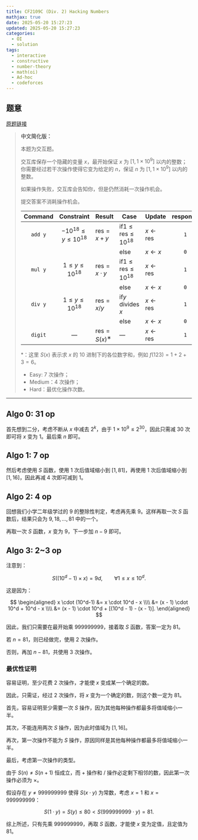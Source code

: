 ```yaml
---
title: CF2109C (Div. 2) Hacking Numbers
mathjax: true
date: 2025-05-20 15:27:23
updated: 2025-05-20 15:27:23
categories:
  - OI
  - solution
tags:
  - interactive
  - constructive
  - number-theory
  - math(oi)
  - Ad-hoc
  - codeforces
---
```


## 题意

[原题链接](https://codeforces.com/contest/2109/problem/C3)

> **中文简化版：**
>
> 本题为交互题。
>
> 交互库保存一个隐藏的变量 $x$，最开始保证 $x$ 为 $[1,1\times 10^9]$ 以内的整数；你需要经过若干次操作使得它变为给定的 $n$，保证 $n$ 为 $[1,1\times 10^9]$ 以内的整数。
>
> 如果操作失败，交互库会告知你，但是仍然消耗一次操作机会。
>
> 提交答案不消耗操作机会。
>
> | **Command** |        **Constraint**        | **Result**                         | **Case**                                    | **Update**                  | **response** |
> | :---------: | :--------------------------: | :--------------------------------- | ------------------------------------------- | --------------------------- | :----------: |
> |   `add y`   | $-10^{18} \le y \le 10^{18}$ | $\mathrm{res} = x + y$             | $\mathrm{if } 1 \le \mathrm{res} \le 10^{18}$ | $x \leftarrow \mathrm{res}$ |     `1`      |
> |             |                              |                                    | $\mathrm{else}$                             | $x \leftarrow x$            |     `0`      |
> |   `mul y`   |    $1 \le y \le 10^{18}$     | $\mathrm{res} = x \cdot y$         | $\mathrm{if } 1 \le \mathrm{res} \le 10^{18}$ | $x \leftarrow \mathrm{res}$ |     `1`      |
> |             |                              |                                    | $\mathrm{else}$                             | $x \leftarrow x$            |     `0`      |
> |   `div y`   |    $1 \le y \le 10^{18}$     | $\mathrm{res} = x/y$               | $\mathrm{if } y$ divides $x$                  | $x \leftarrow \mathrm{res}$ |     `1`      |
> |             |                              |                                    | $\mathrm{else}$                             | $x \leftarrow x$            |     `0`      |
> |   `digit`   |              —               | $\mathrm{res} = S(x)$$^{\mathrm{∗}}$ | —                                           | $x \leftarrow \mathrm{res}$ |     `1`      |
>
> $*$：这里 $S(x)$ 表示求 $x$ 的 $10$ 进制下的各位数字和，例如 $f(123)=1+2+3=6$。
>
> + Easy: $7$ 次操作；
> + Medium：$4$ 次操作；
> + Hard：最优化操作次数。

<!-- more -->

---

## Algo 0: 31 op

首先想到二分，考虑不断从 $x$ 中减去 $2^k$，由于 $1\times 10^9\le 2^{30}$，因此只需减 $30$ 次即可将 $x$ 变为 $1$。最后乘 $n$ 即可。

## Algo 1: 7 op

然后考虑使用 $S$ 函数，使用 $1$ 次后值域缩小到 $[1,81]$，再使用 $1$ 次后值域缩小到 $[1,16]$，因此再减 $4$ 次即可减到 $1$。

## Algo 2: 4 op

回想我们小学二年级学过的 $9$ 的整除性判定，考虑再先乘 $9$。这样再取一次 $S$ 函数后，结果只会为 $9,18,\dots,81$ 中的一个。

再取一次 $S$ 函数，$x$ 变为 $9$，下一步加 $n-9$ 即可。

## Algo 3: 2~3 op

注意到：

$$
S((10^d-1)\times x)=9d,\qquad \forall 1\le x\le 10^d.
$$

这是因为：

$$
\begin{aligned}
x \cdot (10^d-1)
&= x \cdot 10^d - x \\\\
&= (x - 1) \cdot 10^d + 10^d - x \\\\
&= (x - 1) \cdot 10^d + [(10^d - 1) - (x - 1)].
\end{aligned}
$$

因此，我们只需要在最开始乘 $999999999$，接着取 $S$ 函数，答案一定为 $81$。

若 $n=81$，则已经做完，使用 $2$ 次操作。

否则，再加 $n-81$，共使用 $3$ 次操作。

### 最优性证明

容易证明，至少花费 $2$ 次操作，才能使 $x$ 变成某一个确定的数。

因此，只需证，经过 $2$ 次操作，将 $x$ 变为一个确定的数，则这个数一定为 $81$。

首先，容易证明至少需要一次 $S$ 操作，因为其他每种操作都最多将值域缩小一半。

其次，不能连用两次 $S$ 操作，因为此时值域为 $[1,16]$。

再次，第一次操作不能为 $S$ 操作，原因同样是其他每种操作都最多将值域缩小一半。

最后，考虑第一次操作的类型。

由于 $S(n)\ne S(n+1)$ 恒成立，而 $+$ 操作和 $/$ 操作必定剩下相邻的数，因此第一次操作必须为 $\times$。

假设存在 $y\ne 999999999$ 使得 $S(x\cdot y)$ 为常数，考虑 $x=1$ 和 $x=999999999$：

$$
S(1\cdot y)=S(y)\le 80 \lt S(999999999\cdot y)=81.
$$

综上所述，只有先乘 $999999999$，再取 $S$ 函数，才能使 $x$ 变为定值，且定值为 $81$。
